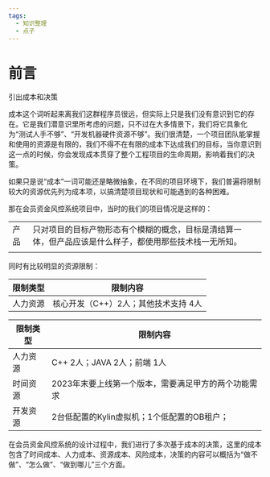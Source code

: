 ```yaml
---
tags:
  - 知识整理
  - 点子
---
```

# 前言

引出成本和决策

成本这个词听起来离我们这群程序员很远，但实际上只是我们没有意识到它的存在。它是我们潜意识里所考虑的问题，只不过在大多情景下，我们将它具象化为“测试人手不够”、“开发机器硬件资源不够”。我们很清楚，一个项目团队能掌握和使用的资源是有限的，我们不得不在有限的成本下达成我们的目标，当你意识到这一点的时候，你会发现成本贯穿了整个工程项目的生命周期，影响着我们的决策。

如果只是说“成本”一词可能还是略微抽象，在不同的项目环境下，我们普遍将限制较大的资源优先列为成本项，以搞清楚项目现状和可能遇到的各种困难。

那在会员资金风控系统项目中，当时的我们的项目情况是这样的：

|     |                                                      |
| --- | ---------------------------------------------------- |
| 产品  | 只对项目的目标产物形态有个模糊的概念，目标是清结算一体，但产品应该是什么样子，都使用那些技术栈一无所知。 |
|     |                                                      |

同时有比较明显的资源限制：

| 限制类型 | 限制内容                  |
| ---- | --------------------- |
| 人力资源 | 核心开发（C++）2人；其他技术支持 4人 |

| 限制类型 | 限制内容                         |
| ---- | ---------------------------- |
| 人力资源 | C++ 2人；JAVA 2人；前端 1人         |
| 时间资源 | 2023年末要上线第一个版本，需要满足甲方的两个功能需求 |
| 开发资源 | 2台低配置的Kylin虚拟机；1个低配置的OB租户；   |

在会员资金风控系统的设计过程中，我们进行了多次基于成本的决策，这里的成本包含了时间成本、人力成本、资源成本、风险成本，决策的内容可以概括为“做不做”、“怎么做”、“做到哪儿”三个方面。
